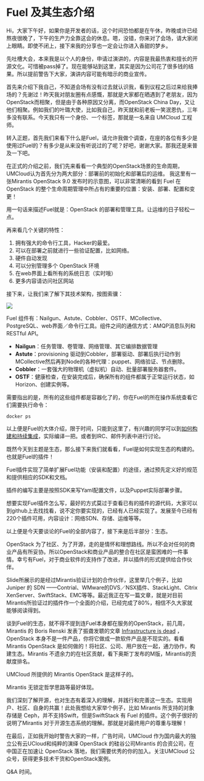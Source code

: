 # Fuel 及其生态介绍

Hi，大家下午好，如果你是开发者的话，这个时间恐怕都是在午休，昨晚或许已经熬夜很晚了，下午的生产力全靠这会的休息。嗯，没错，你来对了会场，请大家闭上眼睛。即使不闭上，接下来我的分享也一定会让你进入香甜的梦乡。

先吐槽大会，本来我是以个人的身份，申请过演讲的，内容是我最热衷和擅长的开源文化。可惜被pass掉了。现在能够站到这里，其实是因为公司花了很多钱的结果。所以提前警告下大家，演讲内容可能有暗示的商业宣传。

首先来介绍下我自己，不知道会场有没有过去就认识我，看到议程之后过来给我捧场的？先谢过！昨天我对朋友圈有点感慨，那就是大家都在晒遇到了老朋友，因为OpenStack而相聚，但是由于各种原因又分离，而OpenStack China Day，又让他们相聚。例如我们的叶璐大使，比如我自己，昨天就和前老板一笑泯恩仇，三年多没有联系。今天我只有一个身份、一个标签，那就是一名来自 UMCloud 工程师。

转入正题，首先我们来看下什么是Fuel，请允许我做个调查，在座的各位有多少是使用过Fuel的？有多少是从来没有听说过的了呢？好吧，谢谢大家。那我还是来普及一下吧。

在正式的介绍之前，我们先来看看一个典型的OpenStack场景的生命周期，UMCloud认为首先分为两大部分：部署前的初始化和部署后的运维。 我这里有一张Mirantis OpenStack 9.0 发布时的示意图，可以非常清晰的看到 Fuel 在OpenStack 的整个生命周期管理中所占有的重要的位置：安装、部署、配置和变更！

用一句话来描述Fuel就是：OpenStack 的部署和管理工具。让运维的日子轻松一点。

再来看几个关键的特性：

1. 拥有强大的命令行工具，Hacker的最爱。
2. 可以在部署之前就进行一些验证配置，比如网络。
3. 硬件自动发现
4. 可以分别管理多个 OpenStack 环境
5. 在web界面上看所有的系统日志（实时哦）
6. 更多内容请访问社区网站

接下来，让我们来了解下其技术架构，按图索骥：

![](https://www.fuel-infra.org/static/img/fuelScheme.png)

Fuel 组件有：Nailgun、Astute、Cobbler、OSTF、MCollective、PostgreSQL、web界面／命令行工具。组件之间的通信方式：AMQP消息队列和 RESTful API。

* **Nailgun**：任务管理、卷管理、网络管理、其它编排数据管理
* **Astute**：provisioning 驱动到Cobbler，部署驱动、部署后执行动作到MCollective然后再到Node的各种代理：puppet、网络验证、节点删除。
* **Cobbler**：一套强大的物理机（虚拟机）自动、批量部署服务器套件。
* **OSTF**：健康检查，在安装完成后，确保所有的组件都属于正常运行状态，如Horizon、创建实例等。

需要指出的是，所有的这些组件都是容器化了的，你在Fuel的所在操作系统查看它们需要执行命令：

```
docker ps 
```

以上便是Fuel的大体介绍，限于时间，只能到这里了，有兴趣的同学可以到[如何构建和持续集成](http://docs.openstack.org/developer/fuel-docs/devdocs/buildsystem.html)，实际编译一把。或者到IRC、邮件列表中进行讨论。

既然今天到主题是生态，那么接下来我们就看看，Fuel是如何实现生态的构建的。也就是Fuel的插件！

Fuel插件实现了简单扩展Fuel功能（安装和配置）的途径，通过预先定义好的规范和提供相应的SDK和文档。

插件的编写主要是按照SDK来写Yaml配置文件，以及Puppet实际部署步骤。

想要实现Fuel插件怎么写，最好的方式莫过于查看已有的插件的源代码，大家可以到github上去找找看，说不定你要实现的，已经有人已经实现了。发展至今已经有220个插件可用，内容设计：网络SDN、存储、运维等等。

以上便是今天要谈论的Fuel的全部内容了，接下来是后半部分：生态。

OpenStack 为了社区、为了开源，走的是情怀和理想路线。所以不会对任何的商业产品有所妥协。所以OpenStack和商业产品的整合在社区是蛮困难的一件事情。幸亏有Fuel，对于商业软件的支持作了改进，并以插件的形式提供给合作伙伴。

Slide所展示的是经过Mirantis验证计划的合作伙伴，这里举几个例子，比如 Juniper 的 SDN ——Contrial、WMware的DVS／NSX插件、StackLight、Citrix XenServer、SwiftStack、EMC等等。最近我正在写一篇文章，就是对目前Mirantis所验证过的插件作一个全面的介绍，已经完成了80%，相信不久大家就能够阅读得到。

谈到Fuel的生态，就不得不提到连Fuel本身都在服务的OpenStack，前几周，Mirantis 的 Boris Renski 发表了振聋发聩的文章 [Infrastructure is dead](https://www.mirantis.com/blog/infrastructure-software-is-dead/) ，OpenStack 本身不是一件产品，你将它做成一款软件产品是不现实的。看看 Mirantis OpenStack 是如何做的！将社区、公司、用户放在一起，通力协作，构建生态。Mirantis 不遗余力的在社区贡献，看下奥斯丁发布的M版，Mirantis的贡献度排名。

UMCloud 所提供的 Mirantis OpenStack 是这样子的。

Mirantis 无锁定哲学思路等最好体现。

我们深刻了解开源，也对生态有着深入的理解，并践行和完善这一生态。实现用户、社区、自身的共赢！此处我想给大家举个例子，比如 Mirantis 所支持的对象存储是 Ceph，并不支持Swift，但是SwiftStack 有 Fuel 的插件。这个例子很好的说明了Mirantis 对于开源生态系统的理解。那就是对最终用户的尊重与理解！

在最后，正如我开始时警告大家的一样，广告时间，UMCloud 作为国内最大的独立公有云UCloud和纯粹的演绎 OpenStack 的硅谷公司Mirantis 的合资公司，在中国正在加速让 OpenStack 落地，我们需要优秀的你的加入。关注UMCloud 公众号，获得更多技术干货和OpenStack案例。

Q&A 时间。
